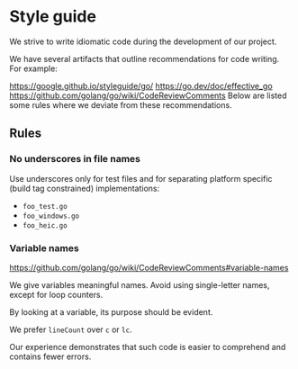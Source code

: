 # Style guide
We strive to write idiomatic code during the development of our project.

We have several artifacts that outline recommendations for code writing. For example:

https://google.github.io/styleguide/go/
https://go.dev/doc/effective_go
https://github.com/golang/go/wiki/CodeReviewComments
Below are listed some rules where we deviate from these recommendations.

## Rules

### No underscores in file names
Use underscores only for test files and for separating platform specific (build tag constrained) implementations:
- `foo_test.go`
- `foo_windows.go`
- `foo_heic.go` 

### Variable names
https://github.com/golang/go/wiki/CodeReviewComments#variable-names

We give variables meaningful names. Avoid using single-letter names, except for loop counters.

By looking at a variable, its purpose should be evident.

We prefer `lineCount` over `c` or `lc`.

Our experience demonstrates that such code is easier to comprehend and contains fewer errors.
